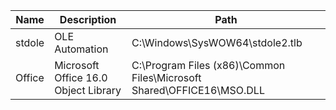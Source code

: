 | Name | Description | Path |
|------|-------------|------|
| stdole | OLE Automation | C:\Windows\SysWOW64\stdole2.tlb |
| Office | Microsoft Office 16.0 Object Library | C:\Program Files (x86)\Common Files\Microsoft Shared\OFFICE16\MSO.DLL |
